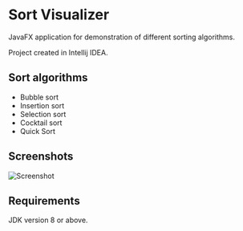 # Sort Visualizer
JavaFX application for demonstration of different sorting algorithms.

Project created in Intellij IDEA.
## Sort algorithms
* Bubble sort
* Insertion sort
* Selection sort
* Cocktail sort
* Quick Sort
## Screenshots
![Screenshot](https://cloud.githubusercontent.com/assets/9394989/17097690/7c0b6df0-5267-11e6-987c-e0b43383317b.gif)
## Requirements
JDK version 8 or above.
